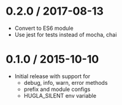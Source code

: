 0.2.0 / 2017-08-13
==================

  * Convert to ES6 module
  * Use jest for tests instead of mocha, chai

0.1.0 / 2015-10-10
==================

  * Initial release with support for
    - debug, info, warn, error methods
    - prefix and module configs
    - HUGLA_SILENT env variable
